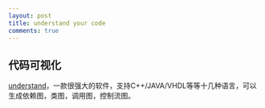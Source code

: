 ```yaml
---
layout: post
title: understand your code
comments: true
---
```



## 代码可视化

[understand](https://scitools.com/)，一款很强大的软件，支持C++/JAVA/VHDL等等十几种语言，可以生成依赖图，类图，调用图，控制流图。

